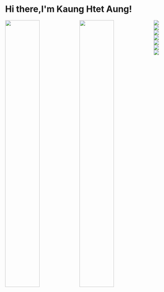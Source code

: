 # Hi there,I'm Kaung Htet Aung!

<img align="left"  width="47%" src="https://github-readme-stats.vercel.app/api?username=kaung-htet-aung&show_icons=true&theme=radical"/>
<img align="left" width="47%" src="https://github-readme-stats.vercel.app/api/top-langs/?username=kaung-htet-aung&layout=compact"/>
<img align="left" src="https://img.shields.io/badge/bootstrap-%238511FA.svg?style=for-the-badge&logo=bootstrap&logoColor=white"/>
<img align="left" src="https://img.shields.io/badge/express.js-%23404d59.svg?style=for-the-badge&logo=express&logoColor=%2361DAFB"/>
<img align="left" src="https://img.shields.io/badge/MUI-%230081CB.svg?style=for-the-badge&logo=mui&logoColor=white)"/>
<img src="https://img.shields.io/badge/node.js-6DA55F?style=for-the-badge&logo=node.js&logoColor=white"/>
<img align="left" src="https://img.shields.io/badge/react-%2320232a.svg?style=for-the-badge&logo=react&logoColor=%2361DAFB"/>
<img align="left" src="https://img.shields.io/badge/react_native-%2320232a.svg?style=for-the-badge&logo=react&logoColor=%2361DAFB)"/>
<img src="https://img.shields.io/badge/tailwindcss-%2338B2AC.svg?style=for-the-badge&logo=tailwind-css&logoColor=white"/>
